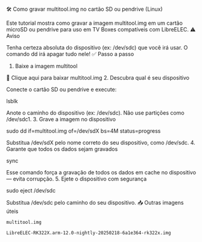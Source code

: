 🛠️ Como gravar multitool.img no cartão SD ou pendrive (Linux)

Este tutorial mostra como gravar a imagem multitool.img em um cartão microSD ou pendrive para uso em TV Boxes compatíveis com LibreELEC.
⚠️ Aviso

Tenha certeza absoluta do dispositivo (ex: /dev/sdc) que você irá usar. O comando dd irá apagar tudo nele!
✅ Passo a passo
1. Baixe a imagem multitool

🔗 Clique aqui para baixar multitool.img
2. Descubra qual é seu dispositivo

Conecte o cartão SD ou pendrive e execute:

lsblk

Anote o caminho do dispositivo (ex: /dev/sdc). Não use partições como /dev/sdc1.
3. Grave a imagem no dispositivo

sudo dd if=multitool.img of=/dev/sdX bs=4M status=progress

Substitua /dev/sdX pelo nome correto do seu dispositivo, como /dev/sdc.
4. Garante que todos os dados sejam gravados

sync

Esse comando força a gravação de todos os dados em cache no dispositivo — evita corrupção.
5. Ejete o dispositivo com segurança

sudo eject /dev/sdc

Substitua /dev/sdc pelo caminho do seu dispositivo.
📥 Outras imagens úteis

    multitool.img

    LibreELEC-RK322X.arm-12.0-nightly-20250218-6a1e364-rk322x.img
